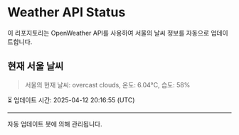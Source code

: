
# Weather API Status

이 리포지토리는 OpenWeather API를 사용하여 서울의 날씨 정보를 자동으로 업데이트합니다.

## 현재 서울 날씨
> 서울의 현재 날씨: overcast clouds, 온도: 6.04°C, 습도: 58%

⏳ 업데이트 시간: 2025-04-12 20:16:55 (UTC)

---
자동 업데이트 봇에 의해 관리됩니다.
